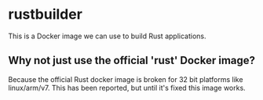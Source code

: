 # rustbuilder
This is a Docker image we can use to build Rust applications.

## Why not just use the official 'rust' Docker image?
Because the official Rust docker image is broken for 32 bit platforms
like linux/arm/v7.  This has been reported, but until it's fixed this image
works.

